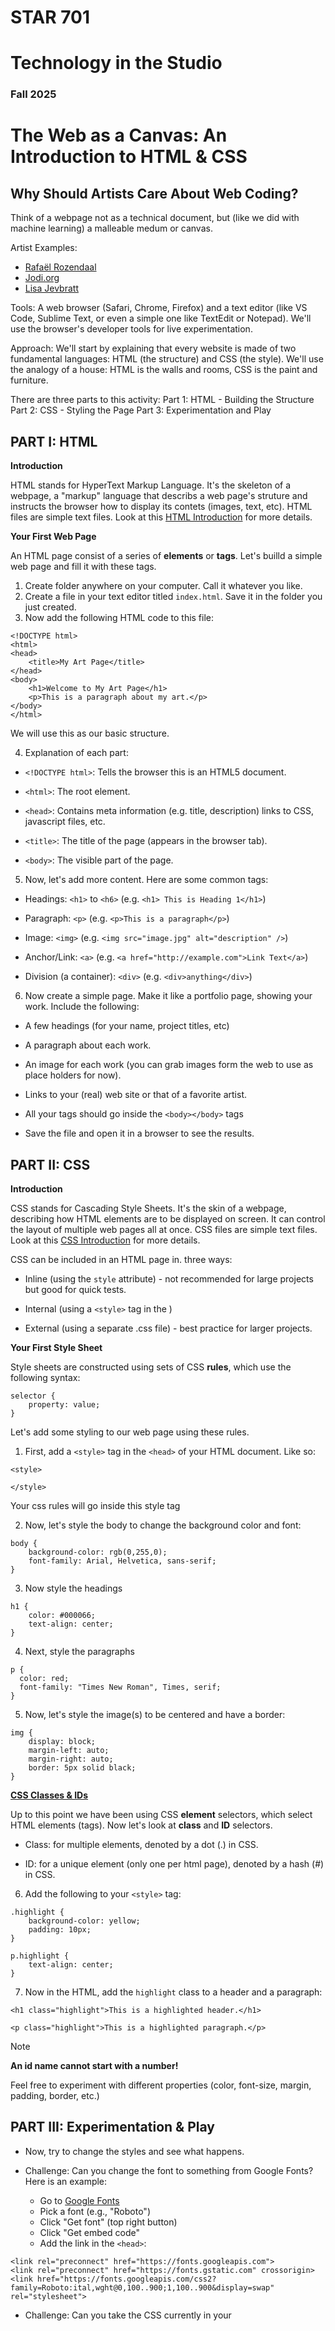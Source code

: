 # STAR 701

# Technology in the Studio

### Fall 2025

# The Web as a Canvas: An Introduction to HTML & CSS

## Why Should Artists Care About Web Coding?

Think of a webpage not as a technical document, but (like we did with machine learning) a malleable medum or canvas.

Artist Examples:

- [Rafaël Rozendaal](https://www.newrafael.com/internet/)
- [Jodi.org](https://wwwwwwwww.jodi.org/)
- [Lisa Jevbratt](https://jevbratt.com/)


Tools: A web browser (Safari, Chrome, Firefox) and a text editor (like VS Code, Sublime Text, or even a simple one like TextEdit or Notepad). We'll use the browser's developer tools for live experimentation.

Approach: We'll start by explaining that every website is made of two fundamental languages: HTML (the structure) and CSS (the style). We'll use the analogy of a house: HTML is the walls and rooms, CSS is the paint and furniture.

There are three parts to this activity:
Part 1: HTML - Building the Structure
Part 2: CSS - Styling the Page
Part 3: Experimentation and Play


## PART I: HTML

**__Introduction__**

HTML stands for HyperText Markup Language. It's the skeleton of a webpage, a "markup" language that describs a web page's struture and instructs the browser how to display its contets (images, text, etc). HTML files are simple text files. Look at this [HTML Introduction](https://www.w3schools.com/html/html_intro.asp) for more details.

**__Your First Web Page__**

An HTML page consist of a series of **elements** or **tags**. Let's builld a simple web page and fill it with these tags.

1. Create folder anywhere on your computer. Call it whatever you like.
2. Create a file in your text editor titled `index.html`. Save it in the folder you just created.
3. Now add the following HTML code to this file:
```
<!DOCTYPE html>
<html>
<head>
    <title>My Art Page</title>
</head>
<body>
    <h1>Welcome to My Art Page</h1>
    <p>This is a paragraph about my art.</p>
</body>
</html>
```

We will use this as our basic structure.

4. Explanation of each part:

- `<!DOCTYPE html>`: Tells the browser this is an HTML5 document.

- `<html>`: The root element.

- `<head>`: Contains meta information (e.g. title, description) links to CSS, javascript files, etc.

- `<title>`: The title of the page (appears in the browser tab).

- `<body>`: The visible part of the page.

5. Now, let's add more content. Here are some common tags:

- Headings: `<h1>` to `<h6>` (e.g. `<h1> This is Heading 1</h1>`)

- Paragraph: `<p>` (e.g. `<p>This is a paragraph</p>`)

- Image: `<img>` (e.g. `<img src="image.jpg" alt="description" />`)

- Anchor/Link: `<a>` (e.g. `<a href="http://example.com">Link Text</a>`)

- Division (a container): `<div>` (e.g. `<div>anything</div>`)

6. Now create a simple page. Make it like a portfolio page, showing your work. Include the following:

- A few headings (for your name, project titles, etc)

- A paragraph about each work.

- An image for each work (you can grab images form the web to use as place holders for now).

- Links to your (real) web site or that of a favorite artist.

- All your tags should go inside the `<body></body>` tags

- Save the file and open it in a browser to see the results.


## PART II: CSS

**__Introduction__**

CSS stands for Cascading Style Sheets. It's the skin of a webpage, describing how HTML elements are to be displayed on screen. It can control the layout of multiple web pages all at once. CSS files are simple text files. Look at this [CSS Introduction](https://www.w3schools.com/css/css_intro.asp) for more details.

CSS can be included in an HTML page in. three ways:

- Inline (using the `style` attribute) - not recommended for large projects but good for quick tests.

- Internal (using a `<style>` tag in the <head>)

- External (using a separate .css file) - best practice for larger projects.

**__Your First Style Sheet__**

Style sheets are constructed using sets of CSS **rules**, which use the following syntax:

```
selector {
    property: value;
}
```

Let's add some styling to our web page using these rules.

1. First, add a `<style>` tag in the `<head>` of your HTML document. Like so:
```
<style>

</style>
```

Your css rules will go inside this style tag

2. Now, let's style the body to change the background color and font:

```
body {
    background-color: rgb(0,255,0);
    font-family: Arial, Helvetica, sans-serif;
}
```

3. Now style the headings

```
h1 {
    color: #000066;
    text-align: center;
}

```

4. Next, style the paragraphs

```
p {
  color: red;
  font-family: "Times New Roman", Times, serif;
}
```

5. Now, let's style the image(s) to be centered and have a border:
```
img {
    display: block;
    margin-left: auto;
    margin-right: auto;
    border: 5px solid black;
}

```

**<ins>CSS Classes & IDs</ins>**

Up to this point we have been using CSS **element** selectors, which select HTML elements (tags). Now let's look at **class** and **ID** selectors.

- Class: for multiple elements, denoted by a dot (.) in CSS.

- ID: for a unique element (only one per html page), denoted by a hash (#) in CSS.

6. Add the following to your ``<style>`` tag:

```
.highlight {
    background-color: yellow;
    padding: 10px;
}

p.highlight {
    text-align: center;
}
```

7. Now in the HTML, add the `highlight` class to a header and a paragraph:

```
<h1 class="highlight">This is a highlighted header.</h1>

<p class="highlight">This is a highlighted paragraph.</p>

```

>[!NOTE]
> **An id name cannot start with a number!**

Feel free to experiment with different properties (color, font-size, margin, padding, border, etc.)


## PART III: Experimentation & Play

- Now, try to change the styles and see what happens.

- Challenge: Can you change the font to something from Google Fonts? Here is an example:

    - Go to [Google Fonts](https://fonts.google.com)
    - Pick a font (e.g., "Roboto")
    - Click "Get font" (top right button)
    - Click "Get embed code"
    - Add the link in the `<head>`:

```
<link rel="preconnect" href="https://fonts.googleapis.com">
<link rel="preconnect" href="https://fonts.gstatic.com" crossorigin>
<link href="https://fonts.googleapis.com/css2?family=Roboto:ital,wght@0,100..900;1,100..900&display=swap" rel="stylesheet">
```

- Challenge: Can you take the CSS currently in your <style> tag and put it in an external .css file and load that into your HTML page?

## Resources
- [W3 Schools](https://www.w3schools.com/)
- [GitHub Pages](https://docs.github.com/en/pages) (free web hosting)